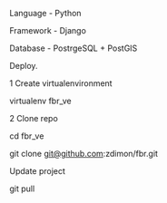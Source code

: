 Language - Python

Framework - Django

Database - PostrgeSQL + PostGIS

Deploy.

1 Create virtualenvironment

virtualenv fbr_ve

2 Clone repo

cd fbr_ve

git clone git@github.com:zdimon/fbr.git

Update project

git pull
